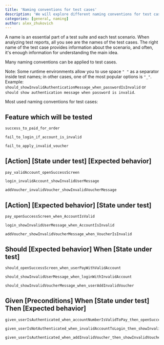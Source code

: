 ```yaml
---
title: 'Naming conventions for test cases'
description: 'We will explore different naming conventions for test cases.'
categories: [general, naming]
author: alex_zhukovich
---
```

A name is an essential part of a test suite and each test scenario. When analyzing test reports, all you see are the names of the test cases. The right name of the test case provides information about the scenario, and often, it's enough information for understanding the main idea.

Many naming conventions can be applied to test cases.

Note: Some runtime environments allow you to use space `" "` as a separator inside test names; in other cases, one of the most popular options is `"_"`. Example: `should_showInvalidAuthenticationMessage_when_passwordIsInvalid` or `should show authentication message when password is invalid`.

Most used naming conventions for test cases:
## Feature which will be tested
```kotlin
success_to_paid_for_order

fail_to_login_if_account_is_invalid

fail_to_apply_invalid_voucher
```
## [Action] [State under test] [Expected behavior]
```kotlin
pay_validAccount_openSuccessScreen

login_invalidAccount_showInvalidUserMessage

addVoucher_invalidVoucher_showInvalidVoucherMessage
```  
## [Action] [Expected behavior] [State under test]
```kotlin
pay_openSuccessScreen_when_AccountIsValid

login_showInvalidUserMessage_when_AccountIsInvalid

addVoucher_showInvalidVoucherMessage_when_VoucherIsInvalid
```  
## Should [Expected behavior] When [State under test]
```kotlin
should_openSuccessScreen_when_userPayWithValidAccount

should_showInvalidUserMessage_when_loginWithInvalidAccount

should_showInvalidVoucherMessage_when_userAddInvalidVoucher
```
## Given [Preconditions] When [State under test] Then [Expected behavior]
```kotlin
given_userIsAuthenticated_when_accountNumberIsValidToPay_then_openSuccessScreen

given_userIsNotAuthenticated_when_invalidAccountToLogin_then_showInvalidVoucherMessage

given_userIsAuthenticated_when_addInvalidVoucher_then_showInvalidVoucherMessage
```  
